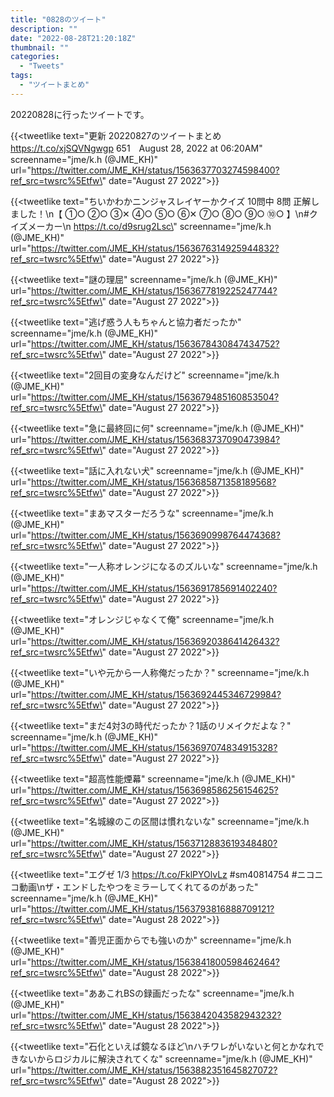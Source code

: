 ```yaml
---
title: "0828のツイート"
description: ""
date: "2022-08-28T21:20:18Z"
thumbnail: ""
categories:
  - "Tweets"
tags:
  - "ツイートまとめ"
---
```

20220828に行ったツイートです。
<!--more-->
{{<tweetlike text=\"更新 20220827のツイートまとめ https://t.co/xjSQVNgwgp 651　August 28, 2022 at 06:20AM\" screenname=\"jme/k.h (@JME_KH)\" url=\"https://twitter.com/JME_KH/status/1563637703274598400?ref_src=twsrc%5Etfw\" date=\"August 27 2022\">}}

{{<tweetlike text=\"ちいかわかニンジャスレイヤーかクイズ 10問中 8問 正解しました！\n【 ①○ ②○ ③✕ ④○ ⑤○ ⑥✕ ⑦○ ⑧○ ⑨○ ⑩○ 】\n#クイズメーカー\n https://t.co/d9srug2Lsc\" screenname=\"jme/k.h (@JME_KH)\" url=\"https://twitter.com/JME_KH/status/1563676314925944832?ref_src=twsrc%5Etfw\" date=\"August 27 2022\">}}

{{<tweetlike text=\"謎の理屈\" screenname=\"jme/k.h (@JME_KH)\" url=\"https://twitter.com/JME_KH/status/1563677819225247744?ref_src=twsrc%5Etfw\" date=\"August 27 2022\">}}

{{<tweetlike text=\"逃げ惑う人もちゃんと協力者だったか\" screenname=\"jme/k.h (@JME_KH)\" url=\"https://twitter.com/JME_KH/status/1563678430847434752?ref_src=twsrc%5Etfw\" date=\"August 27 2022\">}}

{{<tweetlike text=\"2回目の変身なんだけど\" screenname=\"jme/k.h (@JME_KH)\" url=\"https://twitter.com/JME_KH/status/1563679485160853504?ref_src=twsrc%5Etfw\" date=\"August 27 2022\">}}

{{<tweetlike text=\"急に最終回に何\" screenname=\"jme/k.h (@JME_KH)\" url=\"https://twitter.com/JME_KH/status/1563683737090473984?ref_src=twsrc%5Etfw\" date=\"August 27 2022\">}}

{{<tweetlike text=\"話に入れない犬\" screenname=\"jme/k.h (@JME_KH)\" url=\"https://twitter.com/JME_KH/status/1563685871358189568?ref_src=twsrc%5Etfw\" date=\"August 27 2022\">}}

{{<tweetlike text=\"まあマスターだろうな\" screenname=\"jme/k.h (@JME_KH)\" url=\"https://twitter.com/JME_KH/status/1563690998764474368?ref_src=twsrc%5Etfw\" date=\"August 27 2022\">}}

{{<tweetlike text=\"一人称オレンジになるのズルいな\" screenname=\"jme/k.h (@JME_KH)\" url=\"https://twitter.com/JME_KH/status/1563691785691402240?ref_src=twsrc%5Etfw\" date=\"August 27 2022\">}}

{{<tweetlike text=\"オレンジじゃなくて俺\" screenname=\"jme/k.h (@JME_KH)\" url=\"https://twitter.com/JME_KH/status/1563692038641426432?ref_src=twsrc%5Etfw\" date=\"August 27 2022\">}}

{{<tweetlike text=\"いや元から一人称俺だったか？\" screenname=\"jme/k.h (@JME_KH)\" url=\"https://twitter.com/JME_KH/status/1563692445346729984?ref_src=twsrc%5Etfw\" date=\"August 27 2022\">}}

{{<tweetlike text=\"まだ4対3の時代だったか？1話のリメイクだよな？\" screenname=\"jme/k.h (@JME_KH)\" url=\"https://twitter.com/JME_KH/status/1563697074834915328?ref_src=twsrc%5Etfw\" date=\"August 27 2022\">}}

{{<tweetlike text=\"超高性能煙幕\" screenname=\"jme/k.h (@JME_KH)\" url=\"https://twitter.com/JME_KH/status/1563698586256154625?ref_src=twsrc%5Etfw\" date=\"August 27 2022\">}}

{{<tweetlike text=\"名城線のこの区間は慣れないな\" screenname=\"jme/k.h (@JME_KH)\" url=\"https://twitter.com/JME_KH/status/1563712883619348480?ref_src=twsrc%5Etfw\" date=\"August 27 2022\">}}

{{<tweetlike text=\"エグゼ 1/3 https://t.co/FklPYOlvLz #sm40814754 #ニコニコ動画\nザ・エンドしたやつをミラーしてくれてるのがあった\" screenname=\"jme/k.h (@JME_KH)\" url=\"https://twitter.com/JME_KH/status/1563793816888709121?ref_src=twsrc%5Etfw\" date=\"August 28 2022\">}}

{{<tweetlike text=\"善児正面からでも強いのか\" screenname=\"jme/k.h (@JME_KH)\" url=\"https://twitter.com/JME_KH/status/1563841800598462464?ref_src=twsrc%5Etfw\" date=\"August 28 2022\">}}

{{<tweetlike text=\"ああこれBSの録画だったな\" screenname=\"jme/k.h (@JME_KH)\" url=\"https://twitter.com/JME_KH/status/1563842043582943232?ref_src=twsrc%5Etfw\" date=\"August 28 2022\">}}

{{<tweetlike text=\"石化といえば鏡なるほど\nハチワレがいないと何とかなれできないからロジカルに解決されてくな\" screenname=\"jme/k.h (@JME_KH)\" url=\"https://twitter.com/JME_KH/status/1563882351645827072?ref_src=twsrc%5Etfw\" date=\"August 28 2022\">}}

